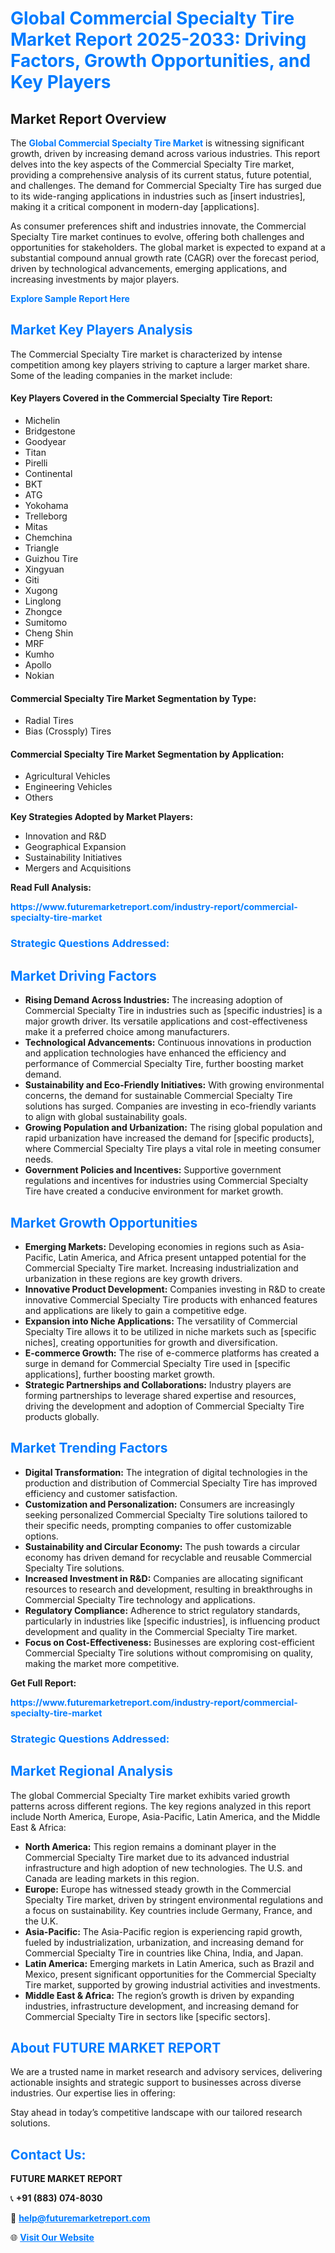 <h1 style="color: #007BFF;">Global Commercial Specialty Tire Market Report 2025-2033: Driving Factors, Growth Opportunities, and Key Players</h1>

<section id="overview">
<h2>Market Report Overview</h2>
<p>The <a href="https://www.futuremarketreport.com/industry-report/commercial-specialty-tire-market" style="color: #007BFF; text-decoration: none;"><strong>Global Commercial Specialty Tire Market</strong></a> is witnessing significant growth, driven by increasing demand across various industries. This report delves into the key aspects of the Commercial Specialty Tire market, providing a comprehensive analysis of its current status, future potential, and challenges. The demand for Commercial Specialty Tire has surged due to its wide-ranging applications in industries such as [insert industries], making it a critical component in modern-day [applications].</p>
<p>As consumer preferences shift and industries innovate, the Commercial Specialty Tire market continues to evolve, offering both challenges and opportunities for stakeholders. The global market is expected to expand at a substantial compound annual growth rate (CAGR) over the forecast period, driven by technological advancements, emerging applications, and increasing investments by major players.</p>
</section>

<section id="overview">
<p><a href="https://www.futuremarketreport.com/request-sample/reportId=62816" style="color: #007BFF; text-decoration: none;"><strong>Explore Sample Report Here</strong></a></p>
</section>

<section id="key-players">
<h2 style="color: #007BFF;">Market Key Players Analysis</h2>
<p>The Commercial Specialty Tire market is characterized by intense competition among key players striving to capture a larger market share. Some of the leading companies in the market include:</p>
<h4>Key Players Covered in the Commercial Specialty Tire Report:</h4>
<ul><li>Michelin</li><li>Bridgestone</li><li>Goodyear</li><li>Titan</li><li>Pirelli</li><li>Continental</li><li>BKT</li><li>ATG</li><li>Yokohama</li><li>Trelleborg</li><li>Mitas</li><li>Chemchina</li><li>Triangle</li><li>Guizhou Tire</li><li>Xingyuan</li><li>Giti</li><li>Xugong</li><li>Linglong</li><li>Zhongce</li><li>Sumitomo</li><li>Cheng Shin</li><li>MRF</li><li>Kumho</li><li>Apollo</li><li>Nokian</li></ul>
<h4>Commercial Specialty Tire Market Segmentation by Type:</h4>
<ul><li>Radial Tires</li><li>Bias (Crossply) Tires</li></ul>

<h4>Commercial Specialty Tire Market Segmentation by Application:</h4>
<ul><li>Agricultural Vehicles</li><li>Engineering Vehicles</li><li>Others</li></ul>
<p><strong>Key Strategies Adopted by Market Players:</strong></p>
<ul>
<li>Innovation and R&D</li>
<li>Geographical Expansion</li>
<li>Sustainability Initiatives</li>
<li>Mergers and Acquisitions</li>
</ul>
</section>

<section>
<p><strong>Read Full Analysis: </strong></p><a href="https://www.futuremarketreport.com/industry-report/commercial-specialty-tire-market" style="color: #007BFF; text-decoration: none;"><strong>https://www.futuremarketreport.com/industry-report/commercial-specialty-tire-market</strong></a>
<h3 style="color: #007BFF;">Strategic Questions Addressed:</h3>
</section>

<section id="driving-factors">
<h2 style="color: #007BFF;">Market Driving Factors</h2>
<ul>
<li><strong>Rising Demand Across Industries:</strong> The increasing adoption of Commercial Specialty Tire in industries such as [specific industries] is a major growth driver. Its versatile applications and cost-effectiveness make it a preferred choice among manufacturers.</li>
<li><strong>Technological Advancements:</strong> Continuous innovations in production and application technologies have enhanced the efficiency and performance of Commercial Specialty Tire, further boosting market demand.</li>
<li><strong>Sustainability and Eco-Friendly Initiatives:</strong> With growing environmental concerns, the demand for sustainable Commercial Specialty Tire solutions has surged. Companies are investing in eco-friendly variants to align with global sustainability goals.</li>
<li><strong>Growing Population and Urbanization:</strong> The rising global population and rapid urbanization have increased the demand for [specific products], where Commercial Specialty Tire plays a vital role in meeting consumer needs.</li>
<li><strong>Government Policies and Incentives:</strong> Supportive government regulations and incentives for industries using Commercial Specialty Tire have created a conducive environment for market growth.</li>
</ul>
</section>

<section id="growth-opportunities">
<h2 style="color: #007BFF;">Market Growth Opportunities</h2>
<ul>
<li><strong>Emerging Markets:</strong> Developing economies in regions such as Asia-Pacific, Latin America, and Africa present untapped potential for the Commercial Specialty Tire market. Increasing industrialization and urbanization in these regions are key growth drivers.</li>
<li><strong>Innovative Product Development:</strong> Companies investing in R&D to create innovative Commercial Specialty Tire products with enhanced features and applications are likely to gain a competitive edge.</li>
<li><strong>Expansion into Niche Applications:</strong> The versatility of Commercial Specialty Tire allows it to be utilized in niche markets such as [specific niches], creating opportunities for growth and diversification.</li>
<li><strong>E-commerce Growth:</strong> The rise of e-commerce platforms has created a surge in demand for Commercial Specialty Tire used in [specific applications], further boosting market growth.</li>
<li><strong>Strategic Partnerships and Collaborations:</strong> Industry players are forming partnerships to leverage shared expertise and resources, driving the development and adoption of Commercial Specialty Tire products globally.</li>
</ul>
</section>

<section id="trending-factors">
<h2 style="color: #007BFF;">Market Trending Factors</h2>
<ul>
<li><strong>Digital Transformation:</strong> The integration of digital technologies in the production and distribution of Commercial Specialty Tire has improved efficiency and customer satisfaction.</li>
<li><strong>Customization and Personalization:</strong> Consumers are increasingly seeking personalized Commercial Specialty Tire solutions tailored to their specific needs, prompting companies to offer customizable options.</li>
<li><strong>Sustainability and Circular Economy:</strong> The push towards a circular economy has driven demand for recyclable and reusable Commercial Specialty Tire solutions.</li>
<li><strong>Increased Investment in R&D:</strong> Companies are allocating significant resources to research and development, resulting in breakthroughs in Commercial Specialty Tire technology and applications.</li>
<li><strong>Regulatory Compliance:</strong> Adherence to strict regulatory standards, particularly in industries like [specific industries], is influencing product development and quality in the Commercial Specialty Tire market.</li>
<li><strong>Focus on Cost-Effectiveness:</strong> Businesses are exploring cost-efficient Commercial Specialty Tire solutions without compromising on quality, making the market more competitive.</li>
</ul>
</section>

<section>
<p><strong>Get Full Report: </strong></p><a href="https://www.futuremarketreport.com/industry-report/commercial-specialty-tire-market" style="color: #007BFF; text-decoration: none;"><strong>https://www.futuremarketreport.com/industry-report/commercial-specialty-tire-market</strong></a>
<h3 style="color: #007BFF;">Strategic Questions Addressed:</h3>
</section>


<section id="regional-analysis">
<h2 style="color: #007BFF;">Market Regional Analysis</h2>
<p>The global Commercial Specialty Tire market exhibits varied growth patterns across different regions. The key regions analyzed in this report include North America, Europe, Asia-Pacific, Latin America, and the Middle East & Africa:</p>
<ul>
<li><strong>North America:</strong> This region remains a dominant player in the Commercial Specialty Tire market due to its advanced industrial infrastructure and high adoption of new technologies. The U.S. and Canada are leading markets in this region.</li>
<li><strong>Europe:</strong> Europe has witnessed steady growth in the Commercial Specialty Tire market, driven by stringent environmental regulations and a focus on sustainability. Key countries include Germany, France, and the U.K.</li>
<li><strong>Asia-Pacific:</strong> The Asia-Pacific region is experiencing rapid growth, fueled by industrialization, urbanization, and increasing demand for Commercial Specialty Tire in countries like China, India, and Japan.</li>
<li><strong>Latin America:</strong> Emerging markets in Latin America, such as Brazil and Mexico, present significant opportunities for the Commercial Specialty Tire market, supported by growing industrial activities and investments.</li>
<li><strong>Middle East & Africa:</strong> The region’s growth is driven by expanding industries, infrastructure development, and increasing demand for Commercial Specialty Tire in sectors like [specific sectors].</li>
</ul>
</section>

<footer>
<h2 style="color: #007BFF;">About FUTURE MARKET REPORT</h2>
<p>We are a trusted name in market research and advisory services, delivering actionable insights and strategic support to businesses across diverse industries. Our expertise lies in offering:</p>

<p>Stay ahead in today’s competitive landscape with our tailored research solutions.</p>

<h2 style="color: #007BFF;">Contact Us:</h2>
<p><strong>FUTURE MARKET REPORT</strong></p>
<p>📞 <strong>+91 (883) 074-8030</strong></p>
<p>📧 <strong><a href="mailto:help@futuremarketreport.com" style="color: #007BFF;">help@futuremarketreport.com</a></strong></p>
<p>🌐 <strong><a href="https://www.futuremarketreport.com/" style="color: #007BFF;">Visit Our Website</a></strong></p>
</footer>